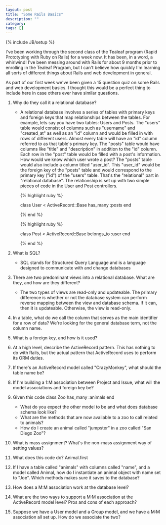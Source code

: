 ```yaml
---
layout: post
title: "Some Rails Basics"
description: ""
category: 
tags: []
---
```

{% include JB/setup %}

I've been working through the second class of the Tealeaf program (Rapid Prototyping with Ruby on Rails) for a week now. It has been, in a word, a whirlwind! I've been messing around with Rails for about 9 months prior to enrolling in the Tealeaf Program, but I can't believe how quickly I'm learning all sorts of different things about Rails and web development in general. 

As part of our first week we've been given a 15 question quiz on some Rails and web development basics. I thought this would be a perfect thing to include here in case others ever have similar questions. 

<!-- more -->

1. Why do they call it a relational database?

    - A relational database involves a series of tables with primary keys and foreign keys that map relationships between the tables. For example, lets say you have two tables: Users and Posts. The "users" table would consist of columns such as "username" and "created_at" as well as an "id" column and would be filled in with rows of different users. Almost every table will have an "id" column referred to as that table's primary key. The "posts" table would have columns like "title" and "description" in addition to the "id" column. Each row in the "post" table would be filled with a post's information. How would we know which user wrote a post? The "posts" table would also include a column titled "user_id". This "user_id" would be the foreign key of the "posts" table and would correspond to the primary key ("id") of the "users" table. That's the "relational" part in "relational database". The relationship is set up with two simple pieces of code in the User and Post controllers.

		{% highlight ruby %}

		class User < ActiveRecord::Base
		  has_many :posts
		end

		{% end %}

		{% highlight ruby %}

		class Post < ActiveRecord::Base
		  belongs_to :user
		end

		{% end %}

2. What is SQL?

    - SQL stands for Structured Query Language and is a language designed to communicate with and change databases

3. There are two predominant views into a relational database. What are they, and how are they different?

    - The two types of views are read-only and updateable. The primary difference is whether or not the database system can perform reverse mapping between the view and database schema. If it can, then it is updateable. Otherwise, the view is read-only.

4. In a table, what do we call the column that serves as the main identifier for a row of data? We're looking for the general database term, not the column name.
5. What is a foreign key, and how is it used?
6. At a high level, describe the ActiveRecord pattern. This has nothing to do with Rails, but the actual pattern that ActiveRecord uses to perform its ORM duties.
7. If there's an ActiveRecord model called "CrazyMonkey", what should the table name be?
8. If I'm building a 1:M association between Project and Issue, what will the model associations and foreign key be?
9. Given this code
class Zoo
  has_many :animals
end
    - What do you expect the other model to be and what does database schema look like?
    - What are the methods that are now available to a zoo to call related to animals?
    - How do I create an animal called "jumpster" in a zoo called "San Diego Zoo"?
10. What is mass assignment? What's the non-mass assignment way of setting values?
11. What does this code do? Animal.first
12. If I have a table called "animals" with columns called "name", and a model called Animal, how do I instantiate an animal object with name set to "Joe". Which methods makes sure it saves to the database?
13. How does a M:M association work at the database level?
14. What are the two ways to support a M:M association at the ActiveRecord model level? Pros and cons of each approach?
15. Suppose we have a User model and a Group model, and we have a M:M association all set up. How do we associate the two?
